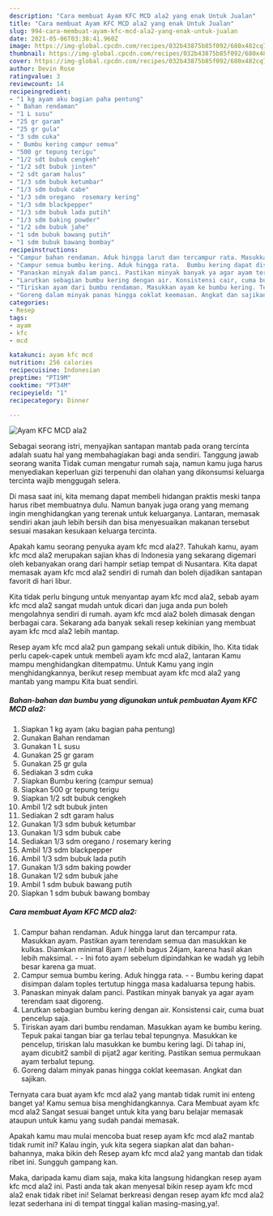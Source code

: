 ```yaml
---
description: "Cara membuat Ayam KFC MCD ala2 yang enak Untuk Jualan"
title: "Cara membuat Ayam KFC MCD ala2 yang enak Untuk Jualan"
slug: 994-cara-membuat-ayam-kfc-mcd-ala2-yang-enak-untuk-jualan
date: 2021-05-06T03:38:41.960Z
image: https://img-global.cpcdn.com/recipes/032b43875b85f092/680x482cq70/ayam-kfc-mcd-ala2-foto-resep-utama.jpg
thumbnail: https://img-global.cpcdn.com/recipes/032b43875b85f092/680x482cq70/ayam-kfc-mcd-ala2-foto-resep-utama.jpg
cover: https://img-global.cpcdn.com/recipes/032b43875b85f092/680x482cq70/ayam-kfc-mcd-ala2-foto-resep-utama.jpg
author: Devin Rose
ratingvalue: 3
reviewcount: 14
recipeingredient:
- "1 kg ayam aku bagian paha pentung"
- " Bahan rendaman"
- "1 L susu"
- "25 gr garam"
- "25 gr gula"
- "3 sdm cuka"
- " Bumbu kering campur semua"
- "500 gr tepung terigu"
- "1/2 sdt bubuk cengkeh"
- "1/2 sdt bubuk jinten"
- "2 sdt garam halus"
- "1/3 sdm bubuk ketumbar"
- "1/3 sdm bubuk cabe"
- "1/3 sdm oregano  rosemary kering"
- "1/3 sdm blackpepper"
- "1/3 sdm bubuk lada putih"
- "1/3 sdm baking powder"
- "1/2 sdm bubuk jahe"
- "1 sdm bubuk bawang putih"
- "1 sdm bubuk bawang bombay"
recipeinstructions:
- "Campur bahan rendaman. Aduk hingga larut dan tercampur rata. Masukkan ayam. Pastikan ayam terendam semua dan masukkan ke kulkas. Diamkan minimal 8jam / lebih bagus 24jam, karena hasil akan lebih maksimal.  Ini foto ayam sebelum dipindahkan ke wadah yg lebih besar karena ga muat."
- "Campur semua bumbu kering. Aduk hingga rata.  Bumbu kering dapat disimpan dalam toples tertutup hingga masa kadaluarsa tepung habis."
- "Panaskan minyak dalam panci. Pastikan minyak banyak ya agar ayam terendam saat digoreng."
- "Larutkan sebagian bumbu kering dengan air. Konsistensi cair, cuma buat pencelup saja."
- "Tiriskan ayam dari bumbu rendaman. Masukkan ayam ke bumbu kering. Tepuk pakai tangan biar ga terlau tebal tepungnya. Masukkan ke pencelup, tiriskan lalu masukkan ke bumbu kering lagi. Di tahap ini, ayam dicubit2 sambil di pijat2 agar keriting. Pastikan semua permukaan ayam terbalut tepung."
- "Goreng dalam minyak panas hingga coklat keemasan. Angkat dan sajikan."
categories:
- Resep
tags:
- ayam
- kfc
- mcd

katakunci: ayam kfc mcd 
nutrition: 256 calories
recipecuisine: Indonesian
preptime: "PT19M"
cooktime: "PT34M"
recipeyield: "1"
recipecategory: Dinner

---
```



![Ayam KFC MCD ala2](https://img-global.cpcdn.com/recipes/032b43875b85f092/680x482cq70/ayam-kfc-mcd-ala2-foto-resep-utama.jpg)

Sebagai seorang istri, menyajikan santapan mantab pada orang tercinta adalah suatu hal yang membahagiakan bagi anda sendiri. Tanggung jawab seorang  wanita Tidak cuman mengatur rumah saja, namun kamu juga harus menyediakan keperluan gizi terpenuhi dan olahan yang dikonsumsi keluarga tercinta wajib menggugah selera.

Di masa  saat ini, kita memang dapat membeli hidangan praktis meski tanpa harus ribet membuatnya dulu. Namun banyak juga orang yang memang ingin menghidangkan yang terenak untuk keluarganya. Lantaran, memasak sendiri akan jauh lebih bersih dan bisa menyesuaikan makanan tersebut sesuai masakan kesukaan keluarga tercinta. 



Apakah kamu seorang penyuka ayam kfc mcd ala2?. Tahukah kamu, ayam kfc mcd ala2 merupakan sajian khas di Indonesia yang sekarang digemari oleh kebanyakan orang dari hampir setiap tempat di Nusantara. Kita dapat memasak ayam kfc mcd ala2 sendiri di rumah dan boleh dijadikan santapan favorit di hari libur.

Kita tidak perlu bingung untuk menyantap ayam kfc mcd ala2, sebab ayam kfc mcd ala2 sangat mudah untuk dicari dan juga anda pun boleh mengolahnya sendiri di rumah. ayam kfc mcd ala2 boleh dimasak dengan berbagai cara. Sekarang ada banyak sekali resep kekinian yang membuat ayam kfc mcd ala2 lebih mantap.

Resep ayam kfc mcd ala2 pun gampang sekali untuk dibikin, lho. Kita tidak perlu capek-capek untuk membeli ayam kfc mcd ala2, lantaran Kamu mampu menghidangkan ditempatmu. Untuk Kamu yang ingin menghidangkannya, berikut resep membuat ayam kfc mcd ala2 yang mantab yang mampu Kita buat sendiri.

<!--inarticleads1-->

##### Bahan-bahan dan bumbu yang digunakan untuk pembuatan Ayam KFC MCD ala2:

1. Siapkan 1 kg ayam (aku bagian paha pentung)
1. Gunakan  Bahan rendaman
1. Gunakan 1 L susu
1. Gunakan 25 gr garam
1. Gunakan 25 gr gula
1. Sediakan 3 sdm cuka
1. Siapkan  Bumbu kering (campur semua)
1. Siapkan 500 gr tepung terigu
1. Siapkan 1/2 sdt bubuk cengkeh
1. Ambil 1/2 sdt bubuk jinten
1. Sediakan 2 sdt garam halus
1. Gunakan 1/3 sdm bubuk ketumbar
1. Gunakan 1/3 sdm bubuk cabe
1. Sediakan 1/3 sdm oregano / rosemary kering
1. Ambil 1/3 sdm blackpepper
1. Ambil 1/3 sdm bubuk lada putih
1. Gunakan 1/3 sdm baking powder
1. Gunakan 1/2 sdm bubuk jahe
1. Ambil 1 sdm bubuk bawang putih
1. Siapkan 1 sdm bubuk bawang bombay




<!--inarticleads2-->

##### Cara membuat Ayam KFC MCD ala2:

1. Campur bahan rendaman. Aduk hingga larut dan tercampur rata. Masukkan ayam. Pastikan ayam terendam semua dan masukkan ke kulkas. Diamkan minimal 8jam / lebih bagus 24jam, karena hasil akan lebih maksimal. -  - Ini foto ayam sebelum dipindahkan ke wadah yg lebih besar karena ga muat.
1. Campur semua bumbu kering. Aduk hingga rata. -  - Bumbu kering dapat disimpan dalam toples tertutup hingga masa kadaluarsa tepung habis.
1. Panaskan minyak dalam panci. Pastikan minyak banyak ya agar ayam terendam saat digoreng.
1. Larutkan sebagian bumbu kering dengan air. Konsistensi cair, cuma buat pencelup saja.
1. Tiriskan ayam dari bumbu rendaman. Masukkan ayam ke bumbu kering. Tepuk pakai tangan biar ga terlau tebal tepungnya. Masukkan ke pencelup, tiriskan lalu masukkan ke bumbu kering lagi. Di tahap ini, ayam dicubit2 sambil di pijat2 agar keriting. Pastikan semua permukaan ayam terbalut tepung.
1. Goreng dalam minyak panas hingga coklat keemasan. Angkat dan sajikan.




Ternyata cara buat ayam kfc mcd ala2 yang mantab tidak rumit ini enteng banget ya! Kamu semua bisa menghidangkannya. Cara Membuat ayam kfc mcd ala2 Sangat sesuai banget untuk kita yang baru belajar memasak ataupun untuk kamu yang sudah pandai memasak.

Apakah kamu mau mulai mencoba buat resep ayam kfc mcd ala2 mantab tidak rumit ini? Kalau ingin, yuk kita segera siapkan alat dan bahan-bahannya, maka bikin deh Resep ayam kfc mcd ala2 yang mantab dan tidak ribet ini. Sungguh gampang kan. 

Maka, daripada kamu diam saja, maka kita langsung hidangkan resep ayam kfc mcd ala2 ini. Pasti anda tak akan menyesal bikin resep ayam kfc mcd ala2 enak tidak ribet ini! Selamat berkreasi dengan resep ayam kfc mcd ala2 lezat sederhana ini di tempat tinggal kalian masing-masing,ya!.

